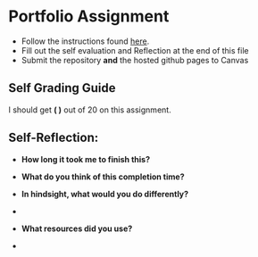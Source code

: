 # Portfolio Assignment

- Follow the instructions found [here](https://it3049c.github.io/Material/Assignments/1.Online_Portfolio/).
- Fill out the self evaluation and Reflection at the end of this file
- Submit the repository **and** the hosted github pages to Canvas

## Self Grading Guide

<!--- Update the following line with your self-grade --->
<!--- Check the Rubric on Canvas for a guideline --->

I should get **( )** out of 20 on this assignment.

## Self-Reflection:

- **How long it took me to finish this?**
<!-- Answer below this line -->

- **What do you think of this completion time?**
<!-- Answer below this line -->

- **In hindsight, what would you do differently?**
- <!-- Answer below this line -->

- **What resources did you use?**
- <!-- Answer below this line -->
